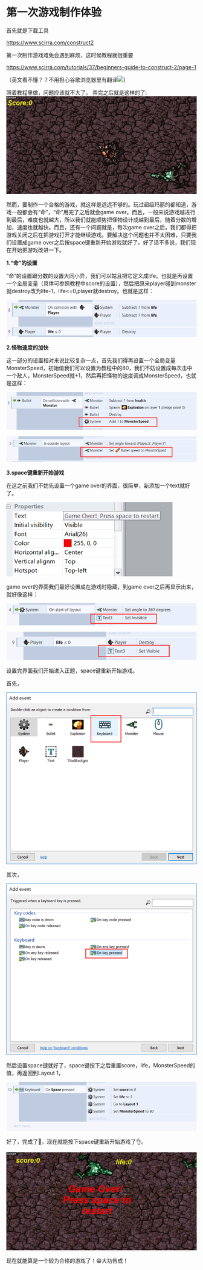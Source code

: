 # 第一次游戏制作体验

首先就是下载工具

https://www.scirra.com/construct2

第一次制作游戏难免会遇到麻烦，这时候教程就很重要

https://www.scirra.com/tutorials/37/beginners-guide-to-construct-2/page-1

（英文看不懂？？不用担心谷歌浏览器里有翻译![](http://i2.hdslb.com/bfs/face/201d2e9420b0d5ca25e150db083c130d98e7361a.jpg))

照着教程里做，问题应该就不大了。
弄完之后就是这样的了:
![](images/star1.gif)

然而，要制作一个合格的游戏，就这样是远远不够的。玩过超级玛丽的都知道，游戏一般都会有“命”，“命”用完了之后就会game over。而且，一般来说游戏越进行到最后，难度也就越大，所以我们就能顺势把怪物设计成越到最后，随着分数的增加，速度也就越快。而且，还有一个问题就是，每次game over之后，我们都得把游戏关闭之后在把游戏打开才能继续游戏。要解决这个问题也并不太困难，只要我们设置成game over之后按space键重新开始游戏就好了。好了话不多说，我们现在开始把游戏改进一下。

**1.“命”的设置**

“命”的设置跟分数的设置大同小异，我们可以姑且把它定义成life。也就是再设置一个全局变量（具体可参照教程中score的设置），然后把原来player碰到monster就destroy改为life-1，life<=0,player就destroy。也就是这样：

![](images/star2.png)

**2.怪物速度的加快**

这一部分的设置相对来说比较复杂一点，首先我们得再设置一个全局变量MonsterSpeed，初始值我们可以设置为教程中的80，我们不妨设置成每次击中一个敌人，MonsterSpeed就+1，然后再把怪物的速度调成MonsterSpeed，也就是这样：

![](images/star3.png)

![](images/star4.png)

**3.space键重新开始游戏**

在这之前我们不妨先设置一个game over的界面，很简单，新添加一个text就好了。

![](images/star7.png)

game over的界面我们最好设置成在游戏时隐藏，到game over之后再显示出来，就好像这样：

![](images/star5.png)

![](images/star6.png)

设置完界面我们开始进入正题，space键重新开始游戏。

首先，

![](images/star8.png)

其次，

![](images/star9.png)

然后设置space键就好了，space键按下之后重置score，life，MonsterSpeed的值，再返回到Layout 1，

![](images/star1.png)

好了，完成了🙂，现在就能按下space键重新开始游戏了👌。

![](images/star2.gif)

现在就能算是一个较为合格的游戏了！😁大功告成！